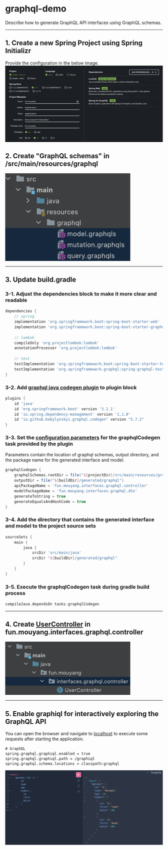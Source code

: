 # graphql-demo
Describe how to generate GraphQL API interfaces using GraphQL schemas.

---

## 1. Create a new Spring Project using Spring Initializr
Provide the configuration in the below image.
<img src="images/spring-initializr-config.png">

## 2. Create "GraphQL schemas" in /src/main/resources/graphql
<img src="images/graphql-schemas.png" width=400 alt="graphql-schemas">

---
## 3. Update build.gradle
### 3-1. Adjust the dependencies block to make it more clear and readable
```groovy
dependencies {
    // spring
    implementation 'org.springframework.boot:spring-boot-starter-web'
    implementation 'org.springframework.boot:spring-boot-starter-graphql'

    // lombok
    compileOnly 'org.projectlombok:lombok'
    annotationProcessor 'org.projectlombok:lombok'

    // test
    testImplementation 'org.springframework.boot:spring-boot-starter-test'
    testImplementation 'org.springframework.graphql:spring-graphql-test'
}
```

### 3-2. Add [graphql java codegen plugin](https://github.com/kobylynskyi/graphql-java-codegen/tree/main/plugins/gradle) to plugin block
```groovy
plugins {
	id 'java'
	id 'org.springframework.boot' version '3.1.1'
	id 'io.spring.dependency-management' version '1.1.0'
	id "io.github.kobylynskyi.graphql.codegen" version "5.7.2"
}
```

### 3-3. Set the [configuration parameters](https://github.com/kobylynskyi/graphql-java-codegen/blob/main/docs/codegen-options.md) for the graphqlCodegen task provided by the plugin
Parameters contain the location of graphql schemas, output directory, and the package name for the generated interface and model.
```groovy
graphqlCodegen {
    graphqlSchemas.rootDir = file("${projectDir}/src/main/resources/graphql").toString()
    outputDir = file("${buildDir}/generated/graphql")
    apiPackageName = 'fun.mouyang.interfaces.graphql.controller'
    modelPackageName = 'fun.mouyang.interfaces.graphql.dto'
    generateToString = true
    generateEqualsAndHashCode = true
}
```

### 3-4. Add the directory that contains the generated interface and model to the project source sets
```groovy
sourceSets {
    main {
        java {
            srcDir 'src/main/java'
            srcDir "${buildDir}/generated/graphql"
        }
    }
}
```

### 3-5. Execute the graphqlCodegen task during gradle build process
```groovy
compileJava.dependsOn tasks.graphqlCodegen
```

---

## 4. Create [UserController](src/main/java/fun/mouyang/interfaces/graphql/controller/UserController.java) in fun.mouyang.interfaces.graphql.controller
<img src="images/graphql-controller.png" width=400 alt="graphql-controller">

---

## 5. Enable graphiql for interactively exploring the GraphQL API
You can open the browser and navigate to [localhost](http://localhost:8080/graphiql?path=/graphql) to execute some requests after starting the application.
```properties
# GraphQL
spring.graphql.graphiql.enabled = true
spring.graphql.graphiql.path = /graphiql
spring.graphql.schema.locations = classpath:graphql
```
<img src="images/graphiql.png">
